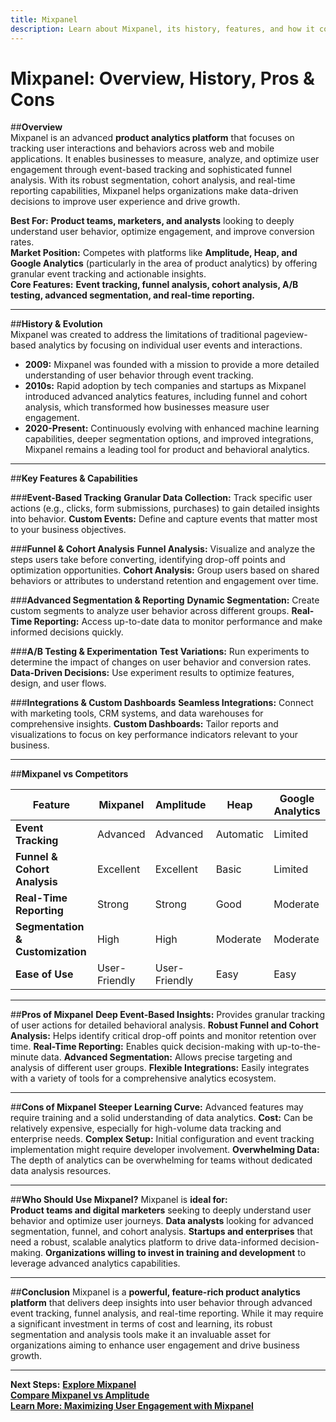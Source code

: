 ```yaml
---
title: Mixpanel
description: Learn about Mixpanel, its history, features, and how it compares to other product analytics platforms.
---
```


# **Mixpanel: Overview, History, Pros & Cons**

##**Overview**  
Mixpanel is an advanced **product analytics platform** that focuses on tracking user interactions and behaviors across web and mobile applications. It enables businesses to measure, analyze, and optimize user engagement through event-based tracking and sophisticated funnel analysis. With its robust segmentation, cohort analysis, and real-time reporting capabilities, Mixpanel helps organizations make data-driven decisions to improve user experience and drive growth.

 **Best For:** **Product teams, marketers, and analysts** looking to deeply understand user behavior, optimize engagement, and improve conversion rates.  
 **Market Position:** Competes with platforms like **Amplitude, Heap, and Google Analytics** (particularly in the area of product analytics) by offering granular event tracking and actionable insights.  
 **Core Features:** **Event tracking, funnel analysis, cohort analysis, A/B testing, advanced segmentation, and real-time reporting.**

---

##**History & Evolution**  
Mixpanel was created to address the limitations of traditional pageview-based analytics by focusing on individual user events and interactions.

- **2009:** Mixpanel was founded with a mission to provide a more detailed understanding of user behavior through event tracking.
- **2010s:** Rapid adoption by tech companies and startups as Mixpanel introduced advanced analytics features, including funnel and cohort analysis, which transformed how businesses measure user engagement.
- **2020-Present:** Continuously evolving with enhanced machine learning capabilities, deeper segmentation options, and improved integrations, Mixpanel remains a leading tool for product and behavioral analytics.

---

##**Key Features & Capabilities**

###**Event-Based Tracking**
 **Granular Data Collection:** Track specific user actions (e.g., clicks, form submissions, purchases) to gain detailed insights into behavior.
 **Custom Events:** Define and capture events that matter most to your business objectives.

###**Funnel & Cohort Analysis**
 **Funnel Analysis:** Visualize and analyze the steps users take before converting, identifying drop-off points and optimization opportunities.
 **Cohort Analysis:** Group users based on shared behaviors or attributes to understand retention and engagement over time.

###**Advanced Segmentation & Reporting**
 **Dynamic Segmentation:** Create custom segments to analyze user behavior across different groups.
 **Real-Time Reporting:** Access up-to-date data to monitor performance and make informed decisions quickly.

###**A/B Testing & Experimentation**
 **Test Variations:** Run experiments to determine the impact of changes on user behavior and conversion rates.
 **Data-Driven Decisions:** Use experiment results to optimize features, design, and user flows.

###**Integrations & Custom Dashboards**
 **Seamless Integrations:** Connect with marketing tools, CRM systems, and data warehouses for comprehensive insights.
 **Custom Dashboards:** Tailor reports and visualizations to focus on key performance indicators relevant to your business.

---

##**Mixpanel vs Competitors**

| Feature                   | Mixpanel        | Amplitude       | Heap             | Google Analytics  |
|---------------------------|-----------------|-----------------|------------------|-------------------|
| **Event Tracking**        |  Advanced     |  Advanced     |  Automatic     |  Limited         |
| **Funnel & Cohort Analysis** |  Excellent  |  Excellent    |  Basic         |  Limited         |
| **Real-Time Reporting**   |  Strong       |  Strong       |  Good          |  Moderate       |
| **Segmentation & Customization** |  High  |  High         |  Moderate      |  Moderate        |
| **Ease of Use**           |  User-Friendly|  User-Friendly|  Easy         |  Easy           |

---

##**Pros of Mixpanel**
 **Deep Event-Based Insights:** Provides granular tracking of user actions for detailed behavioral analysis.
 **Robust Funnel and Cohort Analysis:** Helps identify critical drop-off points and monitor retention over time.
 **Real-Time Reporting:** Enables quick decision-making with up-to-the-minute data.
 **Advanced Segmentation:** Allows precise targeting and analysis of different user groups.
 **Flexible Integrations:** Easily integrates with a variety of tools for a comprehensive analytics ecosystem.

---

##**Cons of Mixpanel**
 **Steeper Learning Curve:** Advanced features may require training and a solid understanding of data analytics.
 **Cost:** Can be relatively expensive, especially for high-volume data tracking and enterprise needs.
 **Complex Setup:** Initial configuration and event tracking implementation might require developer involvement.
 **Overwhelming Data:** The depth of analytics can be overwhelming for teams without dedicated data analysis resources.

---

##**Who Should Use Mixpanel?**
Mixpanel is **ideal for:**  
 **Product teams and digital marketers** seeking to deeply understand user behavior and optimize user journeys.
 **Data analysts** looking for advanced segmentation, funnel, and cohort analysis.
 **Startups and enterprises** that need a robust, scalable analytics platform to drive data-informed decision-making.
 **Organizations willing to invest in training and development** to leverage advanced analytics capabilities.

---

##**Conclusion**
Mixpanel is a **powerful, feature-rich product analytics platform** that delivers deep insights into user behavior through advanced event tracking, funnel analysis, and real-time reporting. While it may require a significant investment in terms of cost and learning, its robust segmentation and analysis tools make it an invaluable asset for organizations aiming to enhance user engagement and drive business growth.

---

 **Next Steps:**
 **[Explore Mixpanel](https://mixpanel.com/)**  
 **[Compare Mixpanel vs Amplitude](#)**  
 **[Learn More: Maximizing User Engagement with Mixpanel](#)**
